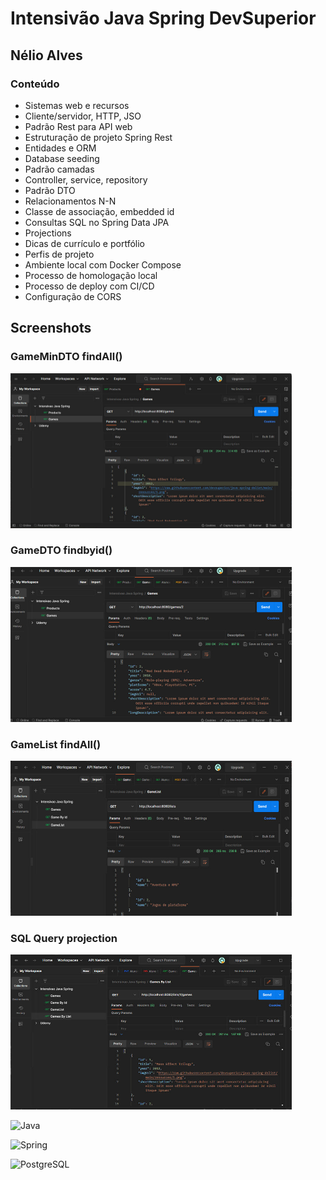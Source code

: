 # Intensivão Java Spring DevSuperior
## Nélio Alves

### Conteúdo
- Sistemas web e recursos
- Cliente/servidor, HTTP, JSO
- Padrão Rest para API web
- Estruturação de projeto Spring Rest
- Entidades e ORM
- Database seeding
- Padrão camadas
- Controller, service, repository
- Padrão DTO
- Relacionamentos N-N
- Classe de associação, embedded id
- Consultas SQL no Spring Data JPA
- Projections
- Dicas de currículo e portfólio
- Perfis de projeto
- Ambiente local com Docker Compose
- Processo de homologação local
- Processo de deploy com CI/CD
- Configuração de CORS

## Screenshots

### GameMinDTO findAll()

<img src="https://github.com/DriRSantos/intensivao-java-spring-devsuperior/blob/main/dslist/images/postman-get-request-GameMinDTO.jpg?raw=true" width="450" height="248">

### GameDTO findbyid()

<img src="https://github.com/DriRSantos/intensivao-java-spring-devsuperior/blob/main/dslist/images/findbyid-GameDTO.jpg?raw=true" width="450" height="248">

### GameList findAll()
<img src="https://github.com/DriRSantos/intensivao-java-spring-devsuperior/blob/main/dslist/images/findAll-GameList.jpg?raw=true" width="450" height="248">

### SQL Query projection
<img src="https://github.com/DriRSantos/intensivao-java-spring-devsuperior/blob/main/dslist/images/customized-sql-query-games-by-list-GameMinProjection.jpg?raw=true" width="450" height="248">

![Java](https://img.shields.io/badge/java-%23ED8B00.svg?style=for-the-badge&logo=openjdk&logoColor=white)

![Spring](https://img.shields.io/badge/spring-%236DB33F.svg?style=for-the-badge&logo=spring&logoColor=white)

![PostgreSQL](https://img.shields.io/badge/PostgreSQL-316192?style=for-the-badge&logo=postgresql&logoColor=white)